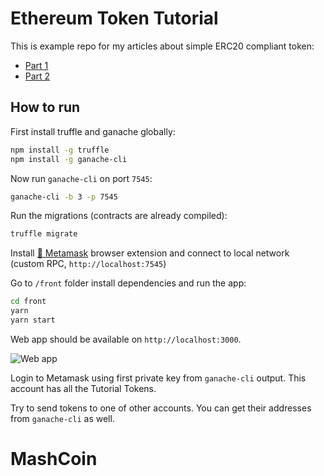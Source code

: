 # Ethereum Token Tutorial

This is example repo for my articles about simple ERC20 compliant token:

* [Part 1](http://maksimivanov.com/posts/ethereum-react-dapp-tutorial)
* [Part 2](http://maksimivanov.com/posts/ethereum-react-dapp-tutorial-part-2)

## How to run

First install truffle and ganache globally:

```sh
npm install -g truffle
npm install -g ganache-cli
```

Now run `ganache-cli` on port `7545`:

```sh
ganache-cli -b 3 -p 7545
```

Run the migrations (contracts are already compiled):

```sh
truffle migrate
```

Install [🦊 Metamask](https://metamask.io/) browser extension and connect to local network (custom RPC, `http://localhost:7545`)

Go to `/front` folder install dependencies and run the app:

```sh
cd front
yarn
yarn start
```

Web app should be available on `http://localhost:3000`.

![Web app](http://d33wubrfki0l68.cloudfront.net/c4250fbace5f71f2af9312a7cea4d52c5d8dbf73/ae75a/assets/images/tutorial_token_wallet.png)

Login to Metamask using first private key from `ganache-cli` output. This account has all the Tutorial Tokens.

Try to send tokens to one of other accounts. You can get their addresses from `ganache-cli` as well.
# MashCoin
